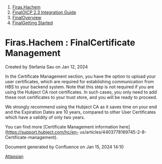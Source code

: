   1. [Firas.Hachem](index.html)
  2. [FinalOICP 2.3 Integration Guide](FinalOICP-2.3-Integration-Guide_3626500097.html)
  3. [FinalOverview](FinalOverview_3626500112.html)
  4. [FinalGetting Started](FinalGetting-Started_3626500224.html)

#  Firas.Hachem : FinalCertificate Management

Created by  Stefania Sau on Jan 12, 2024

In the Certificate Management section, you have the option to upload your user
certificates, which are required for establishing communication from HBS to
your backend system. Note that this step is not required if you are using the
Hubject CA root certificates. In such cases, you only need to add these root
certificates to your trust store, and you will be ready to proceed.

We strongly recommend using the Hubject CA as it saves time on your end and
the Expiration Dates are 10 years, compared to other User Certificates which
have a validity of only two years.

You can find more [Certificate Management information
here](https://support.hubject.com/hc/en-
us/articles/4403778169745-2-8-Certificate-management).

Document generated by Confluence on Jan 15, 2024 14:10

[Atlassian](http://www.atlassian.com/)

